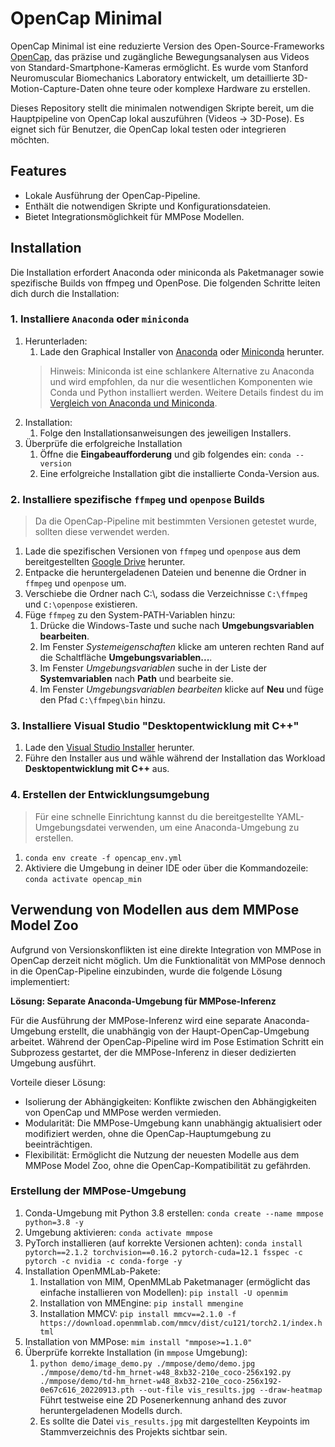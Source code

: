 # OpenCap Minimal

OpenCap Minimal ist eine reduzierte Version des Open-Source-Frameworks [OpenCap](https://github.com/stanfordnmbl/opencap-core), das präzise und zugängliche 
Bewegungsanalysen aus Videos von Standard-Smartphone-Kameras ermöglicht. Es wurde vom Stanford Neuromuscular 
Biomechanics Laboratory entwickelt, um detaillierte 3D-Motion-Capture-Daten ohne teure oder komplexe Hardware zu 
erstellen. 

Dieses Repository stellt die minimalen notwendigen Skripte bereit, um die Hauptpipeline von OpenCap lokal auszuführen 
(Videos -> 3D-Pose). Es eignet sich für Benutzer, die OpenCap lokal testen oder integrieren möchten.

## Features
- Lokale Ausführung der OpenCap-Pipeline.
- Enthält die notwendigen Skripte und Konfigurationsdateien.
- Bietet Integrationsmöglichkeit für MMPose Modellen.

## Installation
Die Installation erfordert Anaconda oder miniconda als Paketmanager sowie spezifische Builds von ffmpeg und OpenPose. 
Die folgenden Schritte leiten dich durch die Installation:

### 1. Installiere ```Anaconda``` oder ```miniconda```
   1. Herunterladen:
      1. Lade den Graphical Installer von [Anaconda](https://www.anaconda.com/download/success) oder [Miniconda](https://www.anaconda.com/download/success#miniconda) herunter.
      > Hinweis: Miniconda ist eine schlankere Alternative zu Anaconda und wird empfohlen, da nur die wesentlichen Komponenten wie Conda und Python installiert werden. Weitere Details findest du im [Vergleich von Anaconda und Miniconda](https://docs.anaconda.com/distro-or-miniconda/).
   2. Installation:
      1. Folge den Installationsanweisungen des jeweiligen Installers.
   3. Überprüfe die erfolgreiche Installation
      1. Öffne die **Eingabeaufforderung** und gib folgendes ein:
      ```conda --version```
      2. Eine erfolgreiche Installation gibt die installierte Conda-Version aus.

### 2. Installiere spezifische ```ffmpeg``` und ```openpose``` Builds
> Da die OpenCap-Pipeline mit bestimmten Versionen getestet wurde, sollten diese verwendet werden.
1. Lade die spezifischen Versionen von ```ffmpeg``` und ```openpose``` aus dem bereitgestellten [Google Drive](https://drive.google.com/drive/folders/17ihUjaKsc8vwzOuzKWIMndNz_Z7Odm4N) herunter.
2. Entpacke die heruntergeladenen Dateien und benenne die Ordner in ```ffmpeg``` und ```openpose``` um.
3. Verschiebe die Ordner nach C:\\, sodass die Verzeichnisse ```C:\ffmpeg``` und ```C:\openpose``` existieren.
4. Füge ```ffmpeg``` zu den System-PATH-Variablen hinzu:
   1. Drücke die Windows-Taste und suche nach **Umgebungsvariablen bearbeiten**.
   2. Im Fenster *Systemeigenschaften* klicke am unteren rechten Rand auf die Schaltfläche **Umgebungsvariablen...**.
   3. Im Fenster *Umgebungsvariablen* suche in der Liste der **Systemvariablen** nach **Path** und bearbeite sie.
   4. Im Fenster *Umgebungsvariablen bearbeiten* klicke auf **Neu** und füge den Pfad ```C:\ffmpeg\bin``` hinzu.

### 3. Installiere Visual Studio "Desktopentwicklung mit C++"
1. Lade den [Visual Studio Installer](https://visualstudio.microsoft.com/de/vs/community/) herunter.
2. Führe den Installer aus und wähle während der Installation das Workload **Desktopentwicklung mit C++** aus.

### 4. Erstellen der Entwicklungsumgebung
> Für eine schnelle Einrichtung kannst du die bereitgestellte YAML-Umgebungsdatei verwenden, um 
> eine Anaconda-Umgebung zu erstellen.

1. ```conda env create -f opencap_env.yml```
2. Aktiviere die Umgebung in deiner IDE oder über die Kommandozeile:
```conda activate opencap_min```


## Verwendung von Modellen aus dem MMPose Model Zoo
Aufgrund von Versionskonflikten ist eine direkte Integration von MMPose in OpenCap derzeit nicht möglich. Um die 
Funktionalität von MMPose dennoch in die OpenCap-Pipeline einzubinden, wurde die folgende Lösung implementiert:

**Lösung: Separate Anaconda-Umgebung für MMPose-Inferenz**

Für die Ausführung der MMPose-Inferenz wird eine separate Anaconda-Umgebung erstellt, die unabhängig von der 
Haupt-OpenCap-Umgebung arbeitet. Während der OpenCap-Pipeline wird im Pose Estimation Schritt ein Subprozess gestartet, 
der die MMPose-Inferenz in dieser dedizierten Umgebung ausführt.

Vorteile dieser Lösung:
- Isolierung der Abhängigkeiten: Konflikte zwischen den Abhängigkeiten von OpenCap und MMPose werden vermieden.
- Modularität: Die MMPose-Umgebung kann unabhängig aktualisiert oder modifiziert werden, ohne die OpenCap-Hauptumgebung 
zu beeinträchtigen.
- Flexibilität: Ermöglicht die Nutzung der neuesten Modelle aus dem MMPose Model Zoo, ohne die OpenCap-Kompatibilität 
zu gefährden.

### Erstellung der MMPose-Umgebung
1. Conda-Umgebung mit Python 3.8 erstellen: ```conda create --name mmpose python=3.8 -y```
2. Umgebung aktivieren: ```conda activate mmpose```
3. PyTorch installieren (auf korrekte Versionen achten): ```conda install pytorch==2.1.2 torchvision==0.16.2 pytorch-cuda=12.1 fsspec -c pytorch -c nvidia -c conda-forge -y```
4. Installation OpenMMLab-Pakete:
   1. Installation von MIM, OpenMMLab Paketmanager (ermöglicht das einfache installieren von Modellen): ```pip install -U openmim```
   2. Installation von MMEngine: ```pip install mmengine```
   3. Installation MMCV: ```pip install mmcv==2.1.0 -f https://download.openmmlab.com/mmcv/dist/cu121/torch2.1/index.html```
5. Installation von MMPose: ```mim install "mmpose>=1.1.0"```
6. Überprüfe korrekte Installation (in ```mmpose``` Umgebung):
   1. ```python demo/image_demo.py ./mmpose/demo/demo.jpg ./mmpose/demo/td-hm_hrnet-w48_8xb32-210e_coco-256x192.py ./mmpose/demo/td-hm_hrnet-w48_8xb32-210e_coco-256x192-0e67c616_20220913.pth --out-file vis_results.jpg --draw-heatmap```
   Führt testweise eine 2D Posenerkennung anhand des zuvor heruntergeladenen Modells durch.
   2. Es sollte die Datei ```vis_results.jpg``` mit dargestellten Keypoints im Stammverzeichnis des Projekts sichtbar sein.

